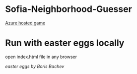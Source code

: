 # Sofia-Neighborhood-Guesser

[Azure hosted game](https://sofiaguesser.azurewebsites.net/)

# Run with easter eggs locally

open index.html file in any browser


*easter eggs by Boris Bachev*

